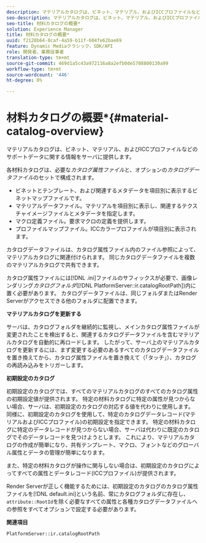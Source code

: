 ```yaml
---
description: マテリアルカタログは、ビネット、マテリアル、およびICCプロファイルなどのサポートデータに関する情報をサーバに提供します。
seo-description: マテリアルカタログは、ビネット、マテリアル、およびICCプロファイルなどのサポートデータに関する情報をサーバに提供します。
seo-title: 材料カタログの概要*
solution: Experience Manager
title: 材料カタログの概要*
uuid: f2128b64-8caf-4a59-b11f-604fe62bae69
feature: Dynamic Mediaクラシック，SDK/API
role: 開発者、業務従事者
translation-type: tm+mt
source-git-commit: 469d1a5c43a972116a8a2efb0de5708800130a99
workflow-type: tm+mt
source-wordcount: '446'
ht-degree: 0%

---
```



# 材料カタログの概要*{#material-catalog-overview}

マテリアルカタログは、ビネット、マテリアル、およびICCプロファイルなどのサポートデータに関する情報をサーバに提供します。

各材料カタログは、必要な&#x200B;*カタログ属性ファイル*&#x200B;と、オプションの&#x200B;*カタログデータファイル*&#x200B;のセットで構成されます。

* ビネットとテンプレート、および関連するメタデータを項目別に表示するビネットマップファイルです。
* マテリアルデータファイル。マテリアルを項目別に表示し、関連するテクスチャイメージファイルとメタデータを指定します。
* マクロ定義ファイル。要求マクロの定義を提供します。
* プロファイルマップファイル。ICCカラープロファイルが項目別に表示されます。

カタログデータファイルは、カタログ属性ファイル内のファイル参照によって、マテリアルカタログに関連付けられます。 同じカタログデータファイルを複数のマテリアルカタログで共有できます。

カタログ属性ファイルには[!DNL .ini]ファイルのサフィックスが必要で、画像レンダリング&#x200B;*カタログフォルダ*([!DNL PlatformServer::ir.catalogRootPath])内に置く必要があります。 カタログデータファイルは、同じフォルダまたはRender Serverがアクセスできる他のフォルダに配置できます。

**マテリアルカタログを更新する**

サーバは、カタログフォルダを継続的に監視し、メインカタログ属性ファイルが変更されたことを検出すると、関連するカタログデータファイルを含むマテリアルカタログを自動的に再ロードします。 したがって、サーバ上のマテリアルカタログを更新するには、まず変更する必要のあるすべてのカタログデータファイルを置き換えてから、カタログ属性ファイルを置き換えて（「タッチ」）、カタログの再読み込みをトリガーします。

**初期設定のカタログ**

初期設定のカタログでは、すべてのマテリアルカタログのすべてのカタログ属性の初期設定値が提供されます。 特定の材料カタログに特定の属性が見つからない場合、サーバは、初期設定のカタログの対応する値を代わりに使用します。 同様に、初期設定のカタログを使用して、特定のカタログデータレコード(マテリアルおよびICCプロファイル)の初期設定を指定できます。 特定の材料カタログに特定のデータレコードが見つからない場合、サーバは代わりに既定のカタログでそのデータレコードを見つけようとします。 これにより、マテリアルカタログの作成が簡単になり、共有テンプレート、マクロ、フォントなどのグローバル属性とデータの管理が簡単になります。

また、特定の材料カタログが操作に関与しない場合は、初期設定のカタログによってすべての属性とデータレコード(ICCプロファイル)が提供されます。

Render Serverが正しく機能するためには、初期設定のカタログのカタログ属性ファイルを[!DNL default.ini]という名前、常にカタログフォルダに存在し、`attribute::RootId`を除く必要なすべての属性と各種カタログデータファイルへの参照をすべてオプションで設定する必要があります。

**関連項目**

`PlatformServer::ir.catalogRootPath`
